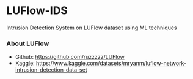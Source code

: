 # LUFlow-IDS
Intrusion Detection System on LUFlow dataset using ML techniques

### About LUFlow
* Github: https://github.com/ruzzzzz/LUFlow
* Kaggle: https://www.kaggle.com/datasets/mryanm/luflow-network-intrusion-detection-data-set
